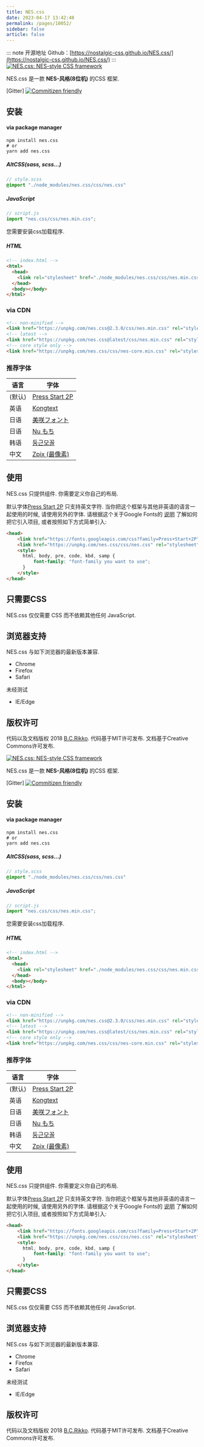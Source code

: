 ```yaml
---
title: NES.css
date: 2023-04-17 13:42:48
permalink: /pages/10052/
sidebar: false
article: false
---
```

::: note 开源地址
Github：[https://nostalgic-css.github.io/NES.css/](https://nostalgic-css.github.io/NES.css/)
:::
[![NES.css: NES-style  CSS framework](https://user-images.githubusercontent.com/5305599/49061716-da649680-f254-11e8-9a89-d95a7407ec6a.png)](https://nostalgic-css.github.io/NES.css/)

NES.css 是一款 **NES-风格(8位机)** 的CSS 框架.

[Gitter] [![Commitizen friendly](https://img.shields.io/badge/commitizen-friendly-brightgreen.svg)](http://commitizen.github.io/cz-cli/)

## 安装

#### via package manager

```shell
npm install nes.css
# or
yarn add nes.css
```

##### AltCSS(sass, scss...)

```scss
// style.scss
@import "./node_modules/nes.css/css/nes.css"
```

##### JavaScript

```js
// script.js
import "nes.css/css/nes.min.css";
```

您需要安装css加载程序.

##### HTML

```html
<!-- index.html -->
<html>
  <head>
    <link rel="stylesheet" href="./node_modules/nes.css/css/nes.min.css">
  </head>
  <body></body>
</html>
```

### via CDN

```html
<!-- non-minified -->
<link href="https://unpkg.com/nes.css@2.3.0/css/nes.min.css" rel="stylesheet" />
<!-- latest -->
<link href="https://unpkg.com/nes.css@latest/css/nes.min.css" rel="stylesheet" />
<!-- core style only -->
<link href="https://unpkg.com/nes.css/css/nes-core.min.css" rel="stylesheet" />
```

### 推荐字体

| 语言   | 字体                                                         |
| ------ | ------------------------------------------------------------ |
| (默认) | [Press Start 2P](https://fonts.google.com/specimen/Press+Start+2P) |
| 英语   | [Kongtext](https://www.dafont.com/kongtext.font) |
| 日语   | [美咲フォント](http://littlelimit.net/misaki.htm) |
| 日语   | [Nu もち](http://kokagem.sakura.ne.jp/font/mochi/) |
| 韩语   | [둥근모꼴](http://cactus.tistory.com/193) |
| 中文   | [Zpix (最像素)](https://github.com/SolidZORO/zpix-pixel-font) |

## 使用

NES.css 只提供组件. 你需要定义你自己的布局.

默认字体[Press Start 2P](https://fonts.google.com/specimen/Press+Start+2P?selection.family=Press+Start+2P) 只支持英文字符. 当你把这个框架与其他非英语的语言一起使用的时候, 请使用另外的字体. 请根据这个关于Google Fonts的 [说明](https://developers.google.com/fonts/docs/getting_started) 了解如何把它引入项目, 或者按照如下方式简单引入:

```html
<head>
    <link href="https://fonts.googleapis.com/css?family=Press+Start+2P" rel="stylesheet">
    <link href="https://unpkg.com/nes.css/css/nes.css" rel="stylesheet" />
    <style>
      html, body, pre, code, kbd, samp {
          font-family: "font-family you want to use";
      }
    </style>
</head>
```

## 只需要CSS

NES.css 仅仅需要 CSS 而不依赖其他任何 JavaScript.

## 浏览器支持

NES.css 与如下浏览器的最新版本兼容.

- Chrome
- Firefox
- Safari

未经测试

- IE/Edge

## 版权许可

代码以及文档版权 2018 [B.C.Rikko](https://github.com/BcRikko). 代码基于MIT许可发布. 文档基于Creative Commons许可发布.

[![NES.css: NES-style  CSS framework](https://user-images.githubusercontent.com/5305599/49061716-da649680-f254-11e8-9a89-d95a7407ec6a.png)](https://nostalgic-css.github.io/NES.css/)

NES.css 是一款 **NES-风格(8位机)** 的CSS 框架.

[Gitter] [![Commitizen friendly](https://img.shields.io/badge/commitizen-friendly-brightgreen.svg)](http://commitizen.github.io/cz-cli/)

## 安装

#### via package manager

```shell
npm install nes.css
# or
yarn add nes.css
```

##### AltCSS(sass, scss...)

```scss
// style.scss
@import "./node_modules/nes.css/css/nes.css"
```

##### JavaScript

```js
// script.js
import "nes.css/css/nes.min.css";
```

您需要安装css加载程序.

##### HTML

```html
<!-- index.html -->
<html>
  <head>
    <link rel="stylesheet" href="./node_modules/nes.css/css/nes.min.css">
  </head>
  <body></body>
</html>
```

### via CDN

```html
<!-- non-minified -->
<link href="https://unpkg.com/nes.css@2.3.0/css/nes.min.css" rel="stylesheet" />
<!-- latest -->
<link href="https://unpkg.com/nes.css@latest/css/nes.min.css" rel="stylesheet" />
<!-- core style only -->
<link href="https://unpkg.com/nes.css/css/nes-core.min.css" rel="stylesheet" />
```

### 推荐字体

| 语言   | 字体                                                         |
| ------ | ------------------------------------------------------------ |
| (默认) | [Press Start 2P](https://fonts.google.com/specimen/Press+Start+2P) |
| 英语   | [Kongtext](https://www.dafont.com/kongtext.font) |
| 日语   | [美咲フォント](http://littlelimit.net/misaki.htm) |
| 日语   | [Nu もち](http://kokagem.sakura.ne.jp/font/mochi/) |
| 韩语   | [둥근모꼴](http://cactus.tistory.com/193) |
| 中文   | [Zpix (最像素)](https://github.com/SolidZORO/zpix-pixel-font) |

## 使用

NES.css 只提供组件. 你需要定义你自己的布局.

默认字体[Press Start 2P](https://fonts.google.com/specimen/Press+Start+2P?selection.family=Press+Start+2P) 只支持英文字符. 当你把这个框架与其他非英语的语言一起使用的时候, 请使用另外的字体. 请根据这个关于Google Fonts的 [说明](https://developers.google.com/fonts/docs/getting_started) 了解如何把它引入项目, 或者按照如下方式简单引入:

```html
<head>
    <link href="https://fonts.googleapis.com/css?family=Press+Start+2P" rel="stylesheet">
    <link href="https://unpkg.com/nes.css/css/nes.css" rel="stylesheet" />
    <style>
      html, body, pre, code, kbd, samp {
          font-family: "font-family you want to use";
      }
    </style>
</head>
```

## 只需要CSS

NES.css 仅仅需要 CSS 而不依赖其他任何 JavaScript.

## 浏览器支持

NES.css 与如下浏览器的最新版本兼容.

- Chrome
- Firefox
- Safari

未经测试

- IE/Edge

## 版权许可

代码以及文档版权 2018 [B.C.Rikko](https://github.com/BcRikko). 代码基于MIT许可发布. 文档基于Creative Commons许可发布.